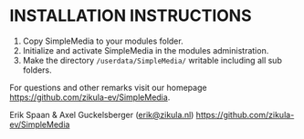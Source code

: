 INSTALLATION INSTRUCTIONS
=========================

1) Copy SimpleMedia to your modules folder.
2) Initialize and activate SimpleMedia in the modules administration.
3) Make the directory `/userdata/SimpleMedia/` writable including all sub folders.

For questions and other remarks visit our homepage https://github.com/zikula-ev/SimpleMedia.

Erik Spaan & Axel Guckelsberger (erik@zikula.nl)
https://github.com/zikula-ev/SimpleMedia
